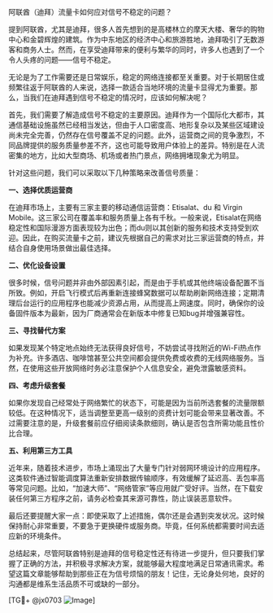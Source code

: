 阿联酋（迪拜）流量卡如何应对信号不稳定的问题？

提到阿联酋，尤其是迪拜，很多人首先想到的是高楼林立的摩天大楼、奢华的购物中心和金碧辉煌的建筑。作为中东地区的经济中心和旅游胜地，迪拜吸引了无数游客和商务人士。然而，在享受迪拜带来的便利与繁华的同时，许多人也遇到了一个令人头疼的问题——信号不稳定。

无论是为了工作需要还是日常娱乐，稳定的网络连接都至关重要。对于长期居住或频繁往返于阿联酋的人来说，选择一款适合当地环境的流量卡显得尤为重要。那么，当我们在迪拜遇到信号不稳定的情况时，应该如何解决呢？

首先，我们需要了解造成信号不稳定的主要原因。迪拜作为一个国际化大都市，其通信基础设施虽然已经相当发达，但由于人口密度高、地形复杂以及某些区域建设尚未完全完善，仍然存在信号覆盖不足的问题。此外，运营商之间的竞争激烈，不同品牌提供的服务质量参差不齐，这也可能导致用户体验上的差异。特别是在人流密集的地方，比如大型商场、机场或者热门景点，网络拥堵现象尤为明显。

针对这些问题，我们可以采取以下几种策略来改善信号质量：

**一、选择优质运营商**

在迪拜市场上，主要有三家主要的移动通信运营商：Etisalat、du 和 Virgin Mobile。这三家公司在覆盖率和服务质量上各有千秋。一般来说，Etisalat在网络稳定性和国际漫游方面表现较为出色；而du则以其创新的服务和技术支持受到欢迎。因此，在购买流量卡之前，建议先根据自己的需求对比三家运营商的特点，并结合自身使用场景做出最佳选择。

**二、优化设备设置**

很多时候，信号问题并非由外部因素引起，而是由于手机或其他终端设备配置不当所致。例如，开启飞行模式后再重新连接蜂窝数据可以帮助刷新网络连接；定期清理后台运行的应用程序也能减少资源占用，从而提高上网速度。同时，确保你的设备固件版本为最新，因为厂商通常会在新版本中修复已知bug并增强兼容性。

**三、寻找替代方案**

如果发现某个特定地点始终无法获得良好信号，不妨尝试寻找附近的Wi-Fi热点作为补充。许多酒店、咖啡馆甚至公共空间都会提供免费或收费的无线网络服务。当然，在使用这些开放网络时务必注意保护个人信息安全，避免泄露敏感资料。

**四、考虑升级套餐**

如果你发现自己经常处于网络繁忙的状态下，可能是因为当前所选套餐的流量限额较低。在这种情况下，适当调整至更高一级别的资费计划可能会带来显著改善。不过需要注意的是，升级套餐前应仔细阅读条款细则，确认是否包含所需功能且性价比合理。

**五、利用第三方工具**

近年来，随着技术进步，市场上涌现出了大量专门针对弱网环境设计的应用程序。这类软件通过智能调度算法重新安排数据传输顺序，有效缓解了延迟高、丢包率高等常见问题。比如，“加速大师”、“网络管家”等应用就广受好评。当然，在下载安装任何第三方程序之前，请务必检查其来源可靠性，防止误装恶意软件。

最后还要提醒大家一点：即使采取了上述措施，偶尔还是会遇到突发状况。这时候保持耐心非常重要，不要急于更换硬件或服务商。毕竟，任何系统都需要时间去适应新的环境条件。

总结起来，尽管阿联酋特别是迪拜的信号稳定性还有待进一步提升，但只要我们掌握了正确的方法，并积极寻求解决方案，就能够最大程度地满足日常通讯需求。希望这篇文章能够帮助到那些正在为信号烦恼的朋友！记住，无论身处何地，良好的沟通都是维系生活品质不可或缺的一部分。

[TG💪+ @jx0703 ![Image](https://github.com/user-attachments/assets/dbca1d08-cadb-493c-b0ec-ad6f7a83f270)]